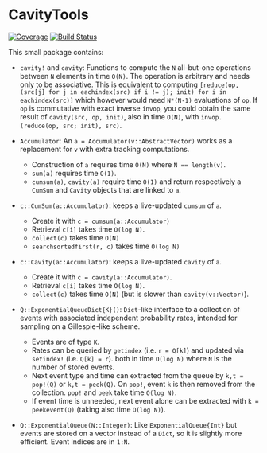 # CavityTools

[![Coverage](https://codecov.io/gh/abraunst/CavityTools.jl/branch/main/graph/badge.svg)](https://codecov.io/gh/abraunst/CavityTools.jl) [![Build Status](https://github.com/abraunst/CavityTools.jl/actions/workflows/CI.yml/badge.svg?branch=main)](https://github.com/abraunst/CavityTools.jl/actions/workflows/CI.yml?query=branch%3Amain)

This small package contains:

* `cavity!` and `cavity`: Functions to compute the `N` all-but-one operations between `N` elements in time `O(N)`. The operation is arbitrary and needs only to be associative. This is equivalent to computing `[reduce(op, (src[j] for j in eachindex(src) if i != j); init) for i in eachindex(src)]` which however would need `N*(N-1)` evaluations of `op`.
  If `op` is commutative with exact inverse `invop`, you could obtain the same result of `cavity(src, op, init)`, also in time `O(N)`, with `invop.(reduce(op, src; init), src)`.

* `Accumulator`: An `a = Accumulator(v::AbstractVector)` works as a replacement for `v` with extra tracking computations.
  * Construction of `a` requires time `O(N)` where `N == length(v)`.
  * `sum(a)` requires time `O(1)`.
  * `cumsum(a)`, `cavity(a)` require time `O(1)` and return respectively a `CumSum` and `Cavity` objects that are linked to `a`.

* `c::CumSum(a::Accumulator)`: keeps a live-updated `cumsum` of `a`.
  * Create it with `c = cumsum(a::Accumulator)`
  * Retrieval `c[i]` takes time `O(log N)`.
  * `collect(c)` takes time `O(N)`
  * `searchsortedfirst(r, c)` takes time `O(log N)`

* `c::Cavity(a::Accumulator)`: keeps a live-updated `cavity` of `a`.
  * Create it with `c = cavity(a::Accumulator)`.
  * Retrieval `c[i]` takes time `O(log N)`.
  * `collect(c)` takes time `O(N)` (but is slower than `cavity(v::Vector)`).

* `Q::ExponentialQueueDict{K}()`: `Dict`-like interface to a collection of events with associated independent probability rates, intended for sampling on a Gillespie-like scheme.
  * Events are of type `K`.
  * Rates can be queried by `getindex` (i.e. `r = Q[k]`) and updated via `setindex!` (i.e. `Q[k] = r`). both in time `O(log N)` where `N` is the number of stored events.
  * Next event type and time can extracted from the queue by `k,t = pop!(Q)` or `k,t = peek(Q)`. On `pop!`, event `k` is then removed from the collection. `pop!` and `peek` take time `O(log N)`.
  * If event time is unneeded, next event alone can be extracted with `k = peekevent(Q)` (taking also time `O(log N)`).

* `Q::ExponentialQueue(N::Integer)`: Like `ExponentialQueue{Int}` but events are stored on a vector instead of a `Dict`, so it is slightly more efficient. Event indices are in `1:N`.
